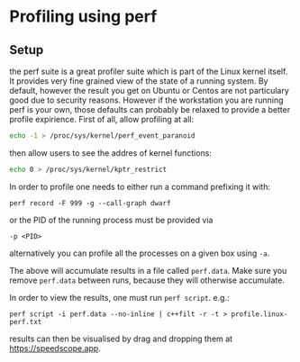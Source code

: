 <!-- doxy
\page refFrameworkCorePROFILING Core PROFILING
/doxy -->

# Profiling using perf

## Setup 

the perf suite is a great profiler suite which is part of the Linux kernel itself. It provides very fine grained view of the state of a running system. By default, however the result you get on Ubuntu or Centos are not particulary good due to security reasons. However if the workstation you are running perf is your own, those defaults can probably be relaxed to provide a better profile expirience. First of all, allow profiling at all:

```bash
echo -1 > /proc/sys/kernel/perf_event_paranoid
```

then allow users to see the addres of kernel functions:

```bash
echo 0 > /proc/sys/kernel/kptr_restrict
```

In order to profile one needs to either run a command prefixing it with:

```
perf record -F 999 -g --call-graph dwarf
```

or the PID of the running process must be provided via

```
-p <PID>
```

alternatively you can profile all the processes on a given box using `-a`.

The above will accumulate results in a file called `perf.data`. Make sure you remove `perf.data` between runs, because they will otherwise accumulate.

In order to view the results, one must run `perf script`. e.g.:

```
perf script -i perf.data --no-inline | c++filt -r -t > profile.linux-perf.txt
```

results can then be visualised by drag and dropping them at <https://speedscope.app>.
